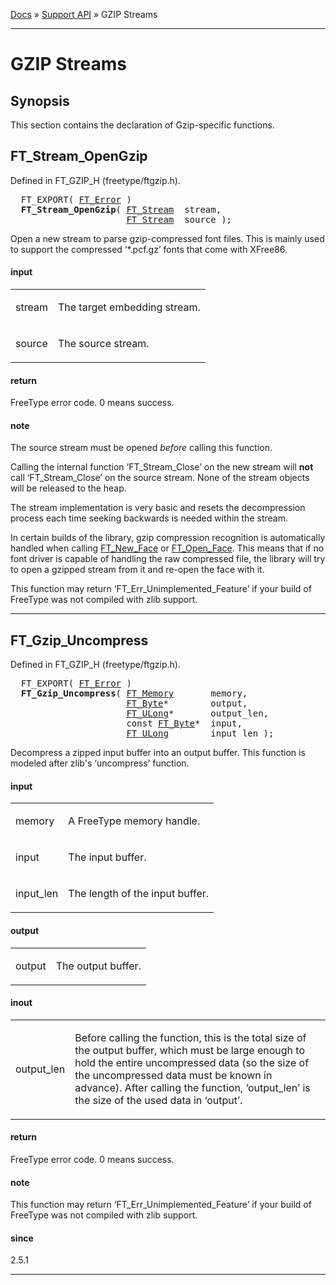 [Docs](ft2-index.md) &raquo; [Support API](ft2-toc.md#support-api) &raquo; GZIP Streams

-------------------------------


# GZIP Streams

## Synopsis

This section contains the declaration of Gzip-specific functions.

## FT_Stream_OpenGzip

Defined in FT_GZIP_H (freetype/ftgzip.h).

<div class = "codehilite">
<pre>
  FT_EXPORT( <a href="../ft2-basic_types/#ft_error">FT_Error</a> )
  <b>FT_Stream_OpenGzip</b>( <a href="../ft2-system_interface/#ft_stream">FT_Stream</a>  stream,
                      <a href="../ft2-system_interface/#ft_stream">FT_Stream</a>  source );
</pre>
</div>


Open a new stream to parse gzip-compressed font files. This is mainly used to support the compressed &lsquo;*.pcf.gz&rsquo; fonts that come with XFree86.

<h4>input</h4>
<table class="fields">
<tr><td class="val" id="stream">stream</td><td class="desc">
<p>The target embedding stream.</p>
</td></tr>
<tr><td class="val" id="source">source</td><td class="desc">
<p>The source stream.</p>
</td></tr>
</table>

<h4>return</h4>

FreeType error code. 0&nbsp;means success.

<h4>note</h4>

The source stream must be opened _before_ calling this function.

Calling the internal function &lsquo;FT_Stream_Close&rsquo; on the new stream will **not** call &lsquo;FT_Stream_Close&rsquo; on the source stream. None of the stream objects will be released to the heap.

The stream implementation is very basic and resets the decompression process each time seeking backwards is needed within the stream.

In certain builds of the library, gzip compression recognition is automatically handled when calling <a href="../ft2-base_interface/#ft_new_face">FT_New_Face</a> or <a href="../ft2-base_interface/#ft_open_face">FT_Open_Face</a>. This means that if no font driver is capable of handling the raw compressed file, the library will try to open a gzipped stream from it and re-open the face with it.

This function may return &lsquo;FT_Err_Unimplemented_Feature&rsquo; if your build of FreeType was not compiled with zlib support.

<hr />

## FT_Gzip_Uncompress

Defined in FT_GZIP_H (freetype/ftgzip.h).

<div class = "codehilite">
<pre>
  FT_EXPORT( <a href="../ft2-basic_types/#ft_error">FT_Error</a> )
  <b>FT_Gzip_Uncompress</b>( <a href="../ft2-system_interface/#ft_memory">FT_Memory</a>       memory,
                      <a href="../ft2-basic_types/#ft_byte">FT_Byte</a>*        output,
                      <a href="../ft2-basic_types/#ft_ulong">FT_ULong</a>*       output_len,
                      <span class="keyword">const</span> <a href="../ft2-basic_types/#ft_byte">FT_Byte</a>*  input,
                      <a href="../ft2-basic_types/#ft_ulong">FT_ULong</a>        input_len );
</pre>
</div>


Decompress a zipped input buffer into an output buffer. This function is modeled after zlib's &lsquo;uncompress&rsquo; function.

<h4>input</h4>
<table class="fields">
<tr><td class="val" id="memory">memory</td><td class="desc">
<p>A FreeType memory handle.</p>
</td></tr>
<tr><td class="val" id="input">input</td><td class="desc">
<p>The input buffer.</p>
</td></tr>
<tr><td class="val" id="input_len">input_len</td><td class="desc">
<p>The length of the input buffer.</p>
</td></tr>
</table>

<h4>output</h4>
<table class="fields">
<tr><td class="val" id="output">output</td><td class="desc">
<p>The output buffer.</p>
</td></tr>
</table>

<h4>inout</h4>
<table class="fields">
<tr><td class="val" id="output_len">output_len</td><td class="desc">
<p>Before calling the function, this is the total size of the output buffer, which must be large enough to hold the entire uncompressed data (so the size of the uncompressed data must be known in advance). After calling the function, &lsquo;output_len&rsquo; is the size of the used data in &lsquo;output&rsquo;.</p>
</td></tr>
</table>

<h4>return</h4>

FreeType error code. 0&nbsp;means success.

<h4>note</h4>

This function may return &lsquo;FT_Err_Unimplemented_Feature&rsquo; if your build of FreeType was not compiled with zlib support.

<h4>since</h4>

2.5.1

<hr />

